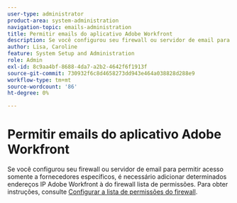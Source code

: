 ```yaml
---
user-type: administrator
product-area: system-administration
navigation-topic: emails-administration
title: Permitir emails do aplicativo Adobe Workfront
description: Se você configurou seu firewall ou servidor de email para permitir acesso somente a fornecedores específicos, é necessário adicionar determinados endereços IP Adobe Workfront à  do firewall lista de permissões. Para obter instruções, consulte Configurar a  lista de permissões do firewall.
author: Lisa, Caroline
feature: System Setup and Administration
role: Admin
exl-id: 8c9aa4bf-8688-4da7-a2b2-4642f6f1913f
source-git-commit: 730932f6c8d4658273dd943e464a038828d288e9
workflow-type: tm+mt
source-wordcount: '86'
ht-degree: 0%

---
```


# Permitir emails do aplicativo Adobe Workfront

Se você configurou seu firewall ou servidor de email para permitir acesso somente a fornecedores específicos, é necessário adicionar determinados endereços IP Adobe Workfront à  do firewall lista de permissões. Para obter instruções, consulte [Configurar a  lista de permissões do firewall](../../../administration-and-setup/get-started-wf-administration/configure-your-firewall.md).
